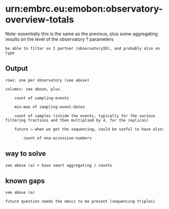 # urn:embrc.eu:emobon:observatory-overview-totals

Note: essentially this is the same as the previous, plus some aggregating results on the level of the observatory
? parameters

    be able to filter on 1 partner (observatoryID), and probably also on type

## Output

    rows: one per observatory (see above)

    columns: see above, plus

        count of sampling-events

        min-max of sampling-event-dates

        count of samples (inside the events, typically for the various filtering fractions and then multiplied by 4, for the replicas)

        future → when we get the sequencing, could be useful to have also:

            count of ena-accession-numbers

## way to solve

    see above (a) + have smart aggregating / counts

## known gaps

    see above (a)

    future question needs the omics to be present (sequencing triples)